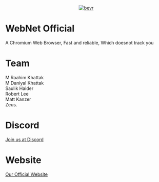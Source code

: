 <p align="center">
<a href="https://imgbb.com/"><img src="https://imgur.com/N8gFgep.png" alt="bevr" border="0"></a>
</p>

# WebNet Official

A Chromium Web Browser, Fast and reliable, Which doesnot track you

# Team

M Raahim Khattak<br>
M Daniyal Khattak<br>
Saulik Haider<br>
Robert Lee<br>
Matt Kanzer<br>
Zeus.

# Discord

<a href="https://discord.gg/DMSPhvK">Join us at Discord</a>

# Website

<a href="http://web-net-official.github.io">Our Official Website</a>

